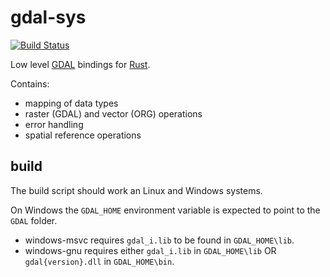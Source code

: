 # gdal-sys

[![Build Status](https://travis-ci.org/georust/rust-gdal.png?branch=master)](https://travis-ci.org/georust/rust-gdal)

Low level [GDAL](http://gdal.org/) bindings for [Rust](http://www.rust-lang.org/).

Contains:

* mapping of data types
* raster (GDAL) and vector (ORG) operations
* error handling
* spatial reference operations

## build

The build script should work an Linux and Windows systems.

On Windows the `GDAL_HOME` environment variable is expected to point to the `GDAL` folder.

* windows-msvc requires `gdal_i.lib` to be found in `GDAL_HOME\lib`.
* windows-gnu requires either `gdal_i.lib` in `GDAL_HOME\lib` OR `gdal{version}.dll` in `GDAL_HOME\bin`.